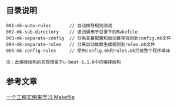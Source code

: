 ## 目录说明
```
001-mk-auto-rules       // 自动推导规则测试
002-mk-sub-directory    // 递归调用子目录下的Makefile
003-mk-separate-config  // 分离变量配置和自动推导规则到config.mk文件
004-mk-separate-rules   // 分离自动依赖生成规则到rules.mk文件
005-mk-config-rules     // 使用config.mk和rules.mk完成整个程序编译

注：此编译结构的实现借鉴于u-boot-1.1.6中的编译结构
```

## 参考文章
[一个工程实例来学习 Makefile](https://www.cnblogs.com/OpenShiFt/p/4313351.html)

